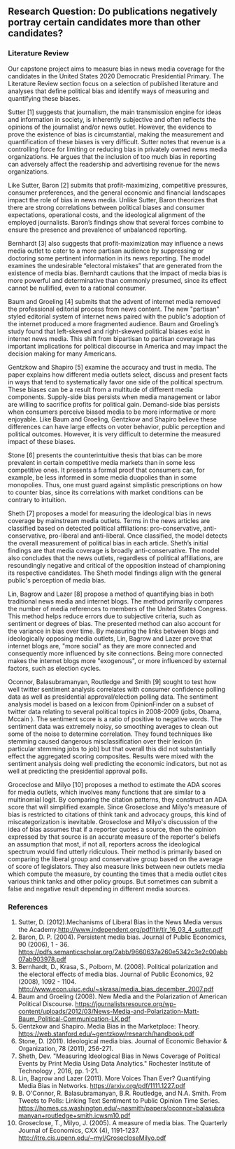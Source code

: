 ## Research Question: Do publications negatively portray certain candidates more than other candidates?

### Literature Review

Our capstone project aims to measure bias in news media coverage for the candidates in the United States 2020 Democratic Presidential Primary. The Literature Review section focus on a selection of published literature and analyses that define political bias and identify ways of measuring and quantifying these biases. 

Sutter [1] suggests that journalism, the main transmission engine for ideas and information in society, is inherently subjective and often reflects the opinions of the journalist and/or news outlet. However, the evidence to prove the existence of bias is circumstantial, making the measurement and quantification of these biases is very difficult. Sutter notes that revenue is a controlling force for limiting or reducing bias in privately owned news media organizations. He argues that the inclusion of too much bias in reporting can adversely affect the readership and advertising revenue for the news organizations.

Like Sutter, Baron [2] submits that profit-maximizing, competitive pressures, consumer preferences, and the general economic and financial landscapes impact the role of bias in news media. Unlike Sutter, Baron theorizes that there are strong correlations between political biases and consumer expectations, operational costs, and the ideological alignment of the employed journalists. Baron’s findings show that several forces combine to ensure the presence and prevalence of unbalanced reporting.

Bernhardt [3] also suggests that profit-maximization may influence a news media outlet to cater to a more partisan audience by suppressing or doctoring some pertinent information in its news reporting. The model examines the undesirable “electoral mistakes” that are generated from the existence of media bias. Bernhardt cautions that the impact of media bias is more powerful and determinative than commonly presumed, since its effect cannot be nullified, even to a rational consumer.

Baum and Groeling [4] submits that the advent of internet media removed the professional editorial process from news content. The new "partisan" styled editorial system of internet news paired with the public's adoption of the internet produced a more fragmented audience. Baum and Groeling’s study found that left-skewed and right-skewed political biases exist in internet news media. This shift from bipartisan to partisan coverage has important implications for political discourse in America and may impact the decision making for many Americans.

Gentzkow and Shapiro [5] examine the accuracy and trust in media. The paper explains how different media outlets select, discuss and present facts in ways that tend to systematically favor one side of the political spectrum. These biases can be a result from a multitude of different media components. Supply-side bias persists when media management or labor are willing to sacrifice profits for political gain. Demand-side bias persists when consumers perceive biased media to be more informative or more enjoyable. Like Baum and Groeling, Gentzkow and Shapiro believe these differences can have large effects on voter behavior, public perception and political outcomes. However, it is very difficult to determine the measured impact of these biases. 

Stone [6] presents the counterintuitive thesis that bias can be more prevalent in certain competitive media markets than in some less competitive ones. It presents a formal proof that consumers can, for example, be less informed in some media duopolies than in some monopolies. Thus, one must guard against simplistic prescriptions on how to counter bias, since its correlations with market conditions can be contrary to intuition.

Sheth [7] proposes a model for measuring the ideological bias in news coverage by mainstream media outlets. Terms in the news articles are classified based on detected political affiliations: pro-conservative, anti-conservative, pro-liberal and anti-liberal. Once classified, the model detects the overall measurement of political bias in each article. Sheth’s initial findings are that media coverage is broadly anti-conservative. The model also concludes that the news outlets, regardless of political affiliations, are resoundingly negative and critical of the opposition instead of championing its respective candidates. The Sheth model findings align with the general public's perception of media bias. 

Lin, Bagrow and Lazer [8] propose a method of quantifying bias in both traditional news media and internet blogs. The method primarily compares the number of media references to members of the United States Congress. This method helps reduce errors due to subjective criteria, such as sentiment or degrees of bias. The presented method can also account for the variance in bias over time. By measuring the links between blogs and ideologically opposing media outlets, Lin, Bagrow and Lazer prove that internet blogs are, "more social" as they are more connected and consequently more influenced by site connections. Being more connected makes the internet blogs more "exogenous", or more influenced by external factors, such as election cycles.

Oconnor, Balasubramanyan, Routledge and Smith [9] sought to test how well twitter sentiment analysis correlates with consumer confidence polling data as well as presidential approval/election polling data.  The sentiment analysis model is based on a lexicon from OpinionFinder on a subset of twitter data relating to several political topics in 2008-2009 (jobs, Obama, Mccain ).  The sentiment score is a ratio of positive to negative words.  The sentiment data was extremely noisy, so smoothing averages to clean out some of the noise to determine correlation.  They found techniques like stemming caused dangerous misclassification over their lexicon (in particular stemming jobs to job) but that overall this did not substantially effect the aggregated scoring composites.  Results were mixed with the sentiment analysis doing well predicting the economic indicators, but not as well at predicting the presidential approval polls.      

Groceclose and Milyo [10] proposes a method to estimate the ADA scores for media outlets, which involves many functions that are similar to a multinomial logit. By comparing the citation patterns, they construct an ADA score that will simplified example. Since Groseclose and Milyo's measure of bias is restricted to citations of think tank and advocacy groups, this kind of miscategorization is inevitable. Groseclose and Milyo's discussion of the idea of bias assumes that if a reporter quotes a source, then the opinion expressed by that source is an accurate measure of the reporter's beliefs an assumption that most, if not all, reporters across the ideological spectrum would find utterly ridiculous. Their method is primarily based on comparing the liberal group and conservative group based on the average of score of legislators. They also measure links between new outlets media which compute the measure, by counting the times that a media outlet cites various think tanks and other policy groups. But sometimes can submit a false and negative result depending in different media sources.

### References
1.	Sutter, D. (2012).Mechanisms of Liberal Bias in the News Media versus the Academy.http://www.independent.org/pdf/tir/tir_16_03_4_sutter.pdf
2.	Baron, D. P. (2004). Persistent media bias. Journal of Public Economics, 90 (2006), 1 - 36.  https://pdfs.semanticscholar.org/2abb/9660637a260e5342c3e2c00abb07ab903978.pdf
3.	Bernhardt, D., Krasa, S., Polborn, M. (2008). Political polarization and the electoral effects of media bias. Journal of Public Economics, 92 (2008), 1092 - 1104. http://www.econ.uiuc.edu/~skrasa/media_bias_december_2007.pdf
4.	Baum and Groeling (2008). New Media and the Polarization of American Political Discourse. https://journalistsresource.org/wp-content/uploads/2012/03/News-Media-and-Polarization-Matt-Baum_Political-Communication-LK.pdf
5.	Gentzkow and Shapiro. Media Bias in the Marketplace: Theory. https://web.stanford.edu/~gentzkow/research/handbook.pdf   
6.	Stone, D. (2011). Ideological media bias. Journal of Economic Behavior & Organization, 78 (2011), 256-271.
7.	Sheth, Dev. "Measuring Ideological Bias in News Coverage of Political Events by Print Media Using Data Analytics." Rochester Institute of Technology , 2016, pp. 1-21.
8.	Lin, Bagrow and Lazer (2011). More Voices Than Ever? Quantifying Media Bias in Networks. https://arxiv.org/pdf/1111.1227.pdf
9.	B. O'Connor, R. Balasubramanyan, B.R. Routledge, and N.A. Smith. From Tweets to Polls: Linking Text Sentiment to Public Opinion Time Series. https://homes.cs.washington.edu/~nasmith/papers/oconnor+balasubramanyan+routledge+smith.icwsm10.pdf
10.	Groseclose, T., Milyo, J. (2005). A measure of media bias. The Quarterly Journal of Economics, CXX (4), 1191-1237. http://itre.cis.upenn.edu/~myl/GrosecloseMilyo.pdf
